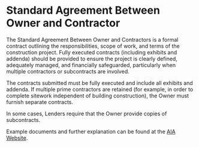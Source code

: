 # Standard Agreement Between Owner and Contractor

The Standard Agreement Between Owner and Contractors is a formal contract outlining the responsibilities, scope of work, and terms of the construction project. Fully executed contracts (including exhibits and addenda) should be provided to ensure the project is clearly defined, adequately managed, and financially safeguarded, particularly when multiple contractors or subcontracts are involved.

The contracts submitted must be fully executed and include all exhibits and addenda. If multiple prime contractors are retained (for example, in order to complete sitework independent of building construction), the Owner must furnish separate contracts.

In some cases, Lenders require that the Owner provide copies of subcontracts.

Example documents and further explanation can be found at the [AIA Website](https://learn.aiacontracts.com/contract-doc-pages/71126-a-series-ownercontractor-agreements/).
